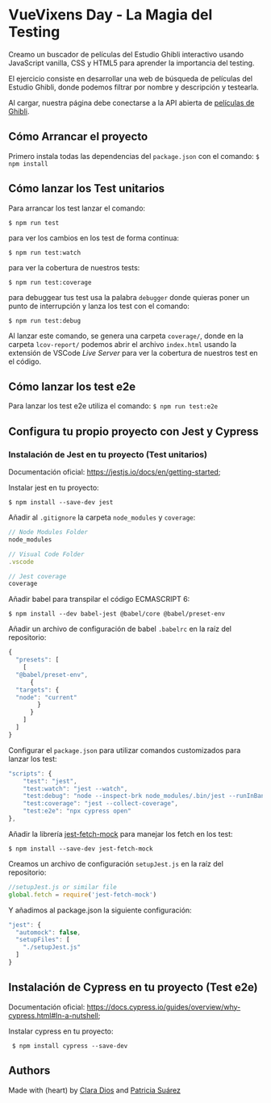 # VueVixens Day - La Magia del Testing

Creamo un buscador de películas del Estudio Ghibli interactivo usando JavaScript vanilla, CSS y HTML5 para aprender la importancia del testing.

El ejercicio consiste en desarrollar una web de búsqueda de películas del Estudio Ghibli, donde podemos filtrar por nombre y descripción y testearla. 

Al cargar, nuestra página debe conectarse a la API abierta de [películas de Ghibli](https://ghibliapi.herokuapp.com/). 

## Cómo Arrancar el proyecto

Primero instala todas las dependencias del `package.json` con el comando:
`$ npm install`

## Cómo lanzar los Test unitarios

Para arrancar los test lanzar el comando:

`$ npm run test`

para ver los cambios en los test de forma continua:

`$ npm run test:watch` 

para ver la cobertura de nuestros tests:

`$ npm run test:coverage`

para debuggear tus test usa la palabra `debugger` donde quieras poner un punto de interrupción y lanza los test con el comando:

`$ npm run test:debug`

Al lanzar este comando, se genera una carpeta `coverage/`, donde en la carpeta `lcov-report/` podemos abrir el archivo `index.html` usando la extensión de VSCode *Live Server* para ver la cobertura de nuestros test en el código.

## Cómo lanzar los test e2e

Para lanzar los test e2e utiliza el comando:
`$ npm run test:e2e`


## Configura tu propio proyecto con Jest y Cypress

### Instalación de Jest en tu proyecto (Test unitarios)

Documentación oficial: https://jestjs.io/docs/en/getting-started;

Instalar jest en tu proyecto:

`$ npm install --save-dev jest`

Añadir al `.gitignore` la carpeta `node_modules` y `coverage`:

```js
// Node Modules Folder
node_modules

// Visual Code Folder
.vscode

// Jest coverage
coverage
```

Añadir babel para transpilar el código ECMASCRIPT 6:

`$ npm install --dev babel-jest @babel/core @babel/preset-env`

Añadir un archivo de configuración de babel `.babelrc` en la raíz del repositorio:

```js
{
  "presets": [
    [
  "@babel/preset-env",
      {
  "targets": {
  "node": "current"
        }
      }
    ]
  ]
}
```

Configurar el `package.json` para utilizar comandos customizados para lanzar los test:

```js
"scripts": {
    "test": "jest",
    "test:watch": "jest --watch",
    "test:debug": "node --inspect-brk node_modules/.bin/jest --runInBand",
    "test:coverage": "jest --collect-coverage",
    "test:e2e": "npx cypress open"
},
```

Añadir la librería [jest-fetch-mock](https://www.npmjs.com/package/jest-fetch-mock#simple-mock-and-assert)
para manejar los fetch en los test:

`$ npm install --save-dev jest-fetch-mock`

Creamos un archivo de configuración `setupJest.js` en la raíz del repositorio:

```js
//setupJest.js or similar file
global.fetch = require('jest-fetch-mock')
```

Y añadimos al package.json la siguiente configuración:
```js
"jest": {
  "automock": false,
  "setupFiles": [
    "./setupJest.js"
  ]
}
```

## Instalación de Cypress en tu proyecto (Test e2e)

Documentación oficial: https://docs.cypress.io/guides/overview/why-cypress.html#In-a-nutshell;

Instalar cypress en tu proyecto:

` $ npm install cypress --save-dev`

## Authors

Made with (heart) by [Clara Dios](https://github.com/claradios) and [Patricia Suárez](https://github.com/patriciaSR)